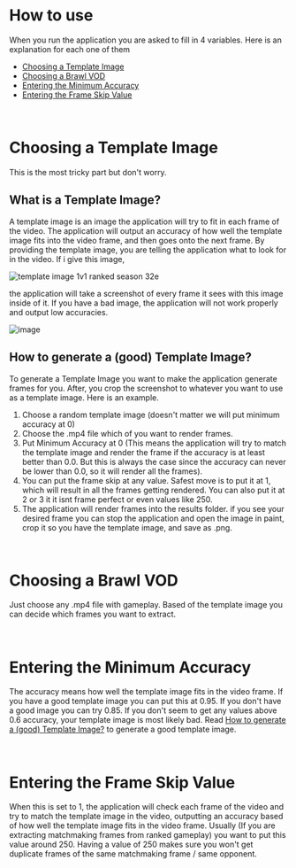 # How to use
When you run the application you are asked to fill in 4 variables. Here is an explanation for each one of them
- [Choosing a Template Image](#choosing-a-template-image)
- [Choosing a Brawl VOD](#choosing-a-brawl-vod)
- [Entering the Minimum Accuracy](#entering-the-minimum-accuracy)
- [Entering the Frame Skip Value](#entering-the-frame-skip-value)

<br>

# Choosing a Template Image
This is the most tricky part but don't worry.
## What is a Template Image?
A template image is an image the application will try to fit in each frame of the video. The application will output an accuracy of how well the template image fits into the video frame, and then goes onto the next frame. By providing the template image, you are telling the application what to look for in the video. If i give this image,

![template image 1v1 ranked season 32e](https://github.com/CrossyChainsaw/brawl-template-matcher/assets/74303221/6ae87203-0f0b-4c69-90cc-19ef1b999758)

the application will take a screenshot of every frame it sees with this image inside of it. If you have a bad image, the application will not work properly and output low accuracies.

![image](https://github.com/CrossyChainsaw/brawl-template-matcher/assets/74303221/531a5915-859f-4b96-a45e-1a9cafbc3781)


## How to generate a (good) Template Image?
To generate a Template Image you want to make the application generate frames for you. After, you crop the screenshot to whatever you want to use as a template image. Here is an example.

1. Choose a random template image (doesn't matter we will put minimum accuracy at 0)
2. Choose the .mp4 file which of you want to render frames.
3. Put Minimum Accuracy at 0 (This means the application will try to match the template image and render the frame if the accuracy is at least better than 0.0. But this is always the case since the accuracy can never be lower than 0.0, so it will render all the frames).
4. You can put the frame skip at any value. Safest move is to put it at 1, which will result in all the frames getting rendered. You can also put it at 2 or 3 it it isnt frame perfect or even values like 250.
5. The application will render frames into the results folder. if you see your desired frame you can stop the application and open the image in paint, crop it so you have the template image, and save as .png.

<br>

# Choosing a Brawl VOD
Just choose any .mp4 file with gameplay. Based of the template image you can decide which frames you want to extract.

<br>

# Entering the Minimum Accuracy
The accuracy means how well the template image fits in the video frame. If you have a good template image you can put this at 0.95. If you don't have a good image you can try 0.85. If you don't seem to get any values above 0.6 accuracy, your template image is most likely bad. Read [How to generate a (good) Template Image?](#how-to-generate-a-good-template-image) to generate a good template image.

<br>

# Entering the Frame Skip Value
When this is set to 1, the application will check each frame of the video and try to match the template image in the video, outputting an accuracy based of how well the template image fits in the video frame. Usually (If you are extracting matchmaking frames from ranked gameplay) you want to put this value around 250. Having a value of 250 makes sure you won't get duplicate frames of the same matchmaking frame / same opponent. 

